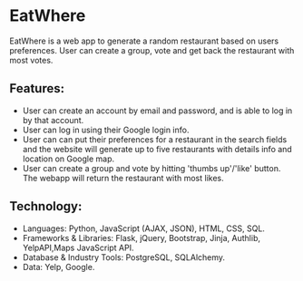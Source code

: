 # EatWhere

EatWhere is a web app to generate a random restaurant based on users preferences. User can create a group, vote and get back the restaurant with most votes.

## Features:
  * User can create an account by email and password, and is able to log in by that account.
  * User can log in using their Google login info.
  * User can can put their preferences for a restaurant in the search fields and the website will generate up to five restaurants with details info and location on Google map.
  * User can create a group and vote by hitting  'thumbs up'/'like' button. The webapp will return the restaurant with most likes.


## Technology:
  * Languages: Python, JavaScript (AJAX, JSON), HTML, CSS, SQL.
  * Frameworks & Libraries: Flask, jQuery, Bootstrap, Jinja, Authlib, YelpAPI,Maps JavaScript API. 
  * Database & Industry Tools: PostgreSQL, SQLAlchemy.
  * Data: Yelp, Google.

